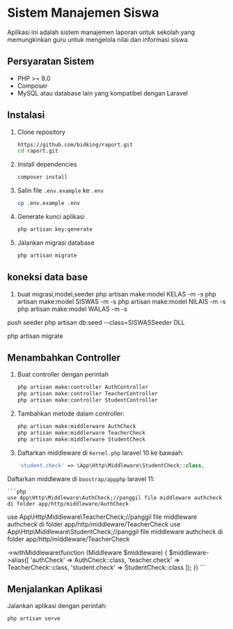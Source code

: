 # Sistem Manajemen Siswa

Aplikasi ini adalah sistem manajemen laporan untuk sekolah yang memungkinkan guru untuk mengelola nilai dan informasi siswa.

## Persyaratan Sistem

- PHP >= 8.0
- Composer
- MySQL atau database lain yang kompatibel dengan Laravel

## Instalasi

1. Clone repository
    ```bash
    https://github.com/bidking/raport.git
    cd raport.git
    ```

2. Install dependencies
    ```bash
    composer install
    ```

3. Salin file `.env.example` ke `.env`
    ```bash
    cp .env.example .env
    ```

4. Generate kunci aplikasi
    ```bash
    php artisan key:generate
    ```

5. Jalankan migrasi database
    ```bash
    php artisan migrate
    ```
## koneksi data base
1. buat migrasi,model,seeder
php artisan make:model KELAS -m -s
php artisan make:model SISWAS -m -s
php artisan make:model NILAIS -m -s
php artisan make:model WALAS -m -s

push seeder
php artisan db:seed --class=SISWASSeeder DLL

php artisan migrate
## Menambahkan Controller

1. Buat controller dengan perintah
    ```bash
    php artisan make:controller AuthController
    php artisan make:controller TeacherController
    php artisan make:controller StudentController
    ```

2. Tambahkan metode dalam controller:
     ```bash
    php artisan make:middlerware AuthCheck
    php artisan make:middlerware TeacherCheck
    php artisan make:middlerware StudentCheck
 
    ```


3. Daftarkan middleware di `Kernel.php` laravel 10 ke bawaah:
    ```php
    'student.check' => \App\Http\Middleware\StudentCheck::class,
    ```
 Daftarkan middleware di `boostrap/appphp` laravel 11:

    ```php
    use App\Http\Middleware\AuthCheck;//panggil file middleware authcheck di folder app/http/middleware/AuthCheck
use App\Http\Middleware\TeacherCheck;//panggil file middleware authcheck di folder app/http/middleware/TeacherCheck
use App\Http\Middleware\StudentCheck;//panggil file middleware authcheck di folder app/http/middleware/TeacherCheck

 ->withMiddleware(function (Middleware $middleware) {
        $middleware->alias([
            'authCheck' => AuthCheck::class,
            'teacher.check' => TeacherCheck::class,
            'student.check' => StudentCheck::class
        ]);
    })
    ```



## Menjalankan Aplikasi

Jalankan aplikasi dengan perintah:
```bash
php artisan serve
